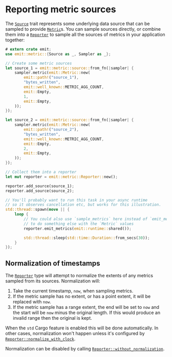 # Reporting metric sources

The [`Source`](https://docs.rs/emit/0.11.4/emit/metric/source/trait.Source.html) trait represents some underlying data source that can be sampled to provide [`Metric`](https://docs.rs/emit/0.11.4/emit/metric/struct.Metric.html)s. You can sample sources directly, or combine them into a [`Reporter`](https://docs.rs/emit/0.11.4/emit/metric/struct.Reporter.html) to sample all the sources of metrics in your application together:

```rust
# extern crate emit;
use emit::metric::{Source as _, Sampler as _};

// Create some metric sources
let source_1 = emit::metric::source::from_fn(|sampler| {
    sampler.metric(emit::Metric::new(
        emit::path!("source_1"),
        "bytes_written",
        emit::well_known::METRIC_AGG_COUNT,
        emit::Empty,
        1,
        emit::Empty,
    ));
});

let source_2 = emit::metric::source::from_fn(|sampler| {
    sampler.metric(emit::Metric::new(
        emit::path!("source_2"),
        "bytes_written",
        emit::well_known::METRIC_AGG_COUNT,
        emit::Empty,
        2,
        emit::Empty,
    ));
});

// Collect them into a reporter
let mut reporter = emit::metric::Reporter::new();

reporter.add_source(source_1);
reporter.add_source(source_2);

// You'll probably want to run this task in your async runtime
// so it observes cancellation etc, but works for this illustration.
std::thread::spawn(move || {
    loop {
        // You could also use `sample_metrics` here instead of `emit_metrics`
        // to do something else with the `Metric` values
        reporter.emit_metrics(emit::runtime::shared());

        std::thread::sleep(std::time::Duration::from_secs(30));
    }
});
```

## Normalization of timestamps

The [`Reporter`](https://docs.rs/emit/0.11.4/emit/metric/struct.Reporter.html) type will attempt to normalize the extents of any metrics sampled from its sources. Normalization will:

1. Take the current timestamp, `now`, when sampling metrics.
2. If the metric sample has no extent, or has a point extent, it will be replaced with `now`.
3. If the metric sample has a range extent, the end will be set to `now` and the start will be `now` minus the original length. If this would produce an invalid range then the original is kept.

When the `std` Cargo feature is enabled this will be done automatically. In other cases, normalization won't happen unless it's configured by [`Reporter::normalize_with_clock`](https://docs.rs/emit/0.11.4/emit/metric/struct.Reporter.html#method.normalize_with_clock).

Normalization can be disabled by calling [`Reporter::without_normalization`](https://docs.rs/emit/0.11.4/emit/metric/struct.Reporter.html#method.without_normalization).
